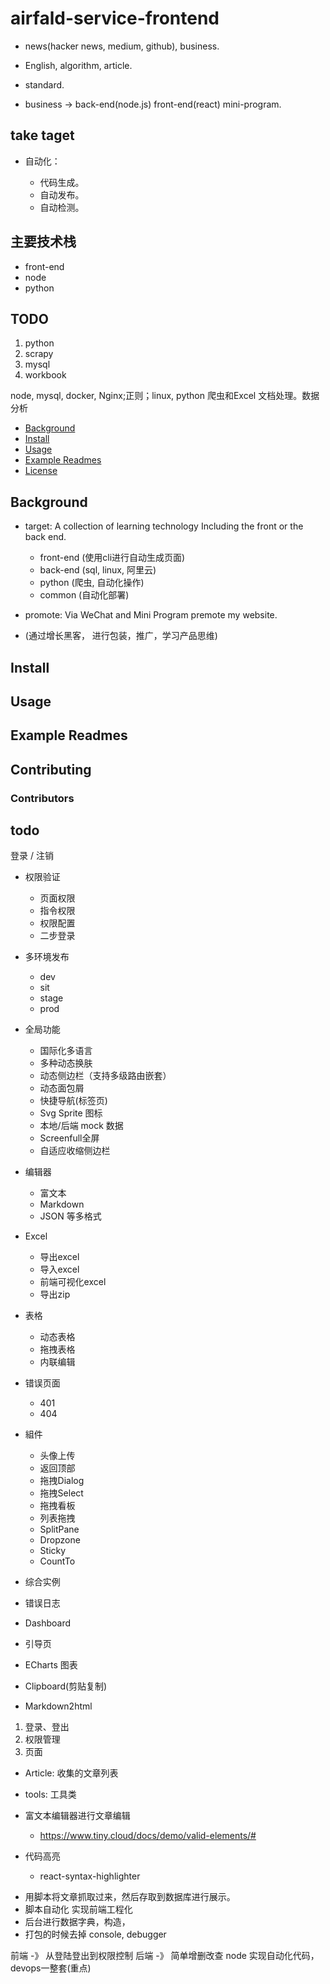 # airfald-service-frontend

- news(hacker news, medium, github), business.
- English, algorithm, article.

- standard.
- business -> back-end(node.js) front-end(react) mini-program.


## take taget

- 自动化：

    - 代码生成。
    - 自动发布。
    - 自动检测。

## 主要技术栈

- front-end
- node
- python


## TODO

1. python
2. scrapy
3. mysql
4. workbook


node, mysql, docker, Nginx;正则；linux,
python 爬虫和Excel 文档处理。数据分析


- [Background](#background)
- [Install](#install)
- [Usage](#usage)
- [Example Readmes](#example-readmes)
- [License](#license)

## Background

- target: A collection of learning technology Including the front or the back end.
    - front-end (使用cli进行自动生成页面)
    - back-end (sql, linux, 阿里云)
    - python (爬虫, 自动化操作)
    - common (自动化部署)

- promote: Via WeChat and Mini Program premote my website.
- (通过增长黑客， 进行包装，推广，学习产品思维)



## Install


## Usage


## Example Readmes

## Contributing


### Contributors


## todo



登录 / 注销


- 权限验证
  - 页面权限
  - 指令权限
  - 权限配置
  - 二步登录

- 多环境发布
  - dev
  - sit
  - stage
  - prod

- 全局功能
  - 国际化多语言
  - 多种动态换肤
  - 动态侧边栏（支持多级路由嵌套）
  - 动态面包屑
  - 快捷导航(标签页)
  - Svg Sprite 图标
  - 本地/后端 mock 数据
  - Screenfull全屏
  - 自适应收缩侧边栏

- 编辑器
  - 富文本
  - Markdown
  - JSON 等多格式

- Excel
  - 导出excel
  - 导入excel
  - 前端可视化excel
  - 导出zip

- 表格
  - 动态表格
  - 拖拽表格
  - 内联编辑

- 错误页面
  - 401
  - 404

- 組件
  - 头像上传
  - 返回顶部
  - 拖拽Dialog
  - 拖拽Select
  - 拖拽看板
  - 列表拖拽
  - SplitPane
  - Dropzone
  - Sticky
  - CountTo

- 综合实例
- 错误日志
- Dashboard
- 引导页
- ECharts 图表
- Clipboard(剪贴复制)
- Markdown2html


1. 登录、登出
2. 权限管理
3. 页面

- Article: 收集的文章列表
- tools: 工具类
- 富文本编辑器进行文章编辑
  - https://www.tiny.cloud/docs/demo/valid-elements/#

- 代码高亮
  - react-syntax-highlighter


<!-- 目标 -->
- 用脚本将文章抓取过来，然后存取到数据库进行展示。
- 脚本自动化 实现前端工程化
- 后台进行数据字典，构造，
- 打包的时候去掉 console, debugger




前端 -》 从登陆登出到权限控制
后端 -》 简单增删改查
node 实现自动化代码， devops一整套(重点)



